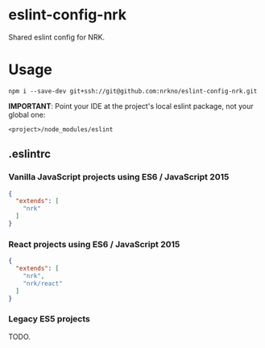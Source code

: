 # eslint-config-nrk
Shared eslint config for NRK.

# Usage
`npm i --save-dev git+ssh://git@github.com:nrkno/eslint-config-nrk.git`

<b>IMPORTANT</b>: Point your IDE at the project's local eslint package, not your global one:<br>

`<project>/node_modules/eslint`

## .eslintrc

### Vanilla JavaScript projects using ES6 / JavaScript 2015
```json
{
  "extends": [
    "nrk"
  ]
}
```

### React projects using ES6 / JavaScript 2015
```json
{
  "extends": [
    "nrk",
    "nrk/react"
  ]
}
```

### Legacy ES5 projects
TODO.